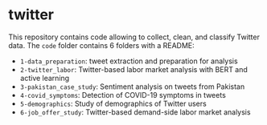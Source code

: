 # twitter

This repository contains code allowing to collect, clean, and classify Twitter data. The `code` folder contains 6 folders with a README:
- `1-data_preparation`: tweet extraction and preparation for analysis
- `2-twitter_labor`: Twitter-based labor market analysis with BERT and active learning
- `3-pakistan_case_study`: Sentiment analysis on tweets from Pakistan
- `4-covid_symptoms`: Detection of COVID-19 symptoms in tweets
- `5-demographics`: Study of demographics of Twitter users
- `6-job_offer_study`: Twitter-based demand-side labor market analysis 
    
